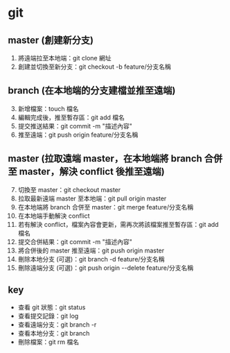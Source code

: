 # git
## master (創建新分支)
1. 將遠端拉至本地端：git clone 網址
2. 創建並切換至新分支：git checkout -b feature/分支名稱

## branch (在本地端的分支建檔並推至遠端)
3. 新增檔案：touch 檔名
4. 編輯完成後，推至暫存區：git add 檔名
5. 提交推送結果：git commit -m "描述內容"
6. 推至遠端：git push origin feature/分支名稱

## master (拉取遠端 master，在本地端將 branch 合併至 master，解決 conflict 後推至遠端)
7. 切換至 master：git checkout master
8. 拉取最新遠端 master 至本地端：git pull origin master
9. 在本地端將 branch 合併至 master：git merge feature/分支名稱
10. 在本地端手動解決 conflict
11. 若有解決 conflict，檔案內容會更新，需再次將該檔案推至暫存區：git add 檔名
12. 提交合併結果：git commit -m "描述內容"
13. 將合併後的 master 推至遠端：git push origin master
14. 刪除本地分支 (可選)：git branch -d feature/分支名稱
15. 刪除遠端分支 (可選)：git push origin --delete feature/分支名稱

## key
- 查看 git 狀態：git status
- 查看提交記錄：git log
- 查看遠端分支：git branch -r
- 查看本地分支：git branch
- 刪除檔案：git rm 檔名
